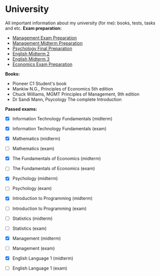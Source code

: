 # University
All important information about my university (for me): books, tests, tasks and etc.
**Exam preparation:**
* [Management Exam Preparation](https://quizlet.com/1029166560/management-exam-preparation-flash-cards/)
* [Management Midterm Preparation](https://quizlet.com/de/1027587391/management-midterm-preparation-flash-cards/)
* [Psychology Final Preparation](https://quizlet.com/988799726/psychology-final-exam-3-flash-cards/)
* [English Midterm 2](https://quizlet.com/982271581/eng-midterm-2-flash-cards/)
* [English Midterm 3](https://quizlet.com/ru/1007810042/eng-midterm-3a-flash-cards/)
* [Economics Exam Preparation](https://quizlet.com/982739483/economics-flash-cards/)

**Books:**
* Pioneer C1 Student's book
* Mankiw N.G., Principles of Economics 5th edition
* Chuck Williams, MGMT Principles of Management, 9th edition
* Dr Sandi Mann, Psycology The complete Introduction 


**Passed exams:**
* [x] Information Technology Fundamentals (midterm)
* [x] Information Technology Fundamentals (exam)
* [x] Мathematics (midterm)
* [ ] Мathematics (exam)
* [x] The Fundamentals of Economics (midterm)
* [ ] The Fundamentals of Economics (exam)
* [x] Psychology (midterm)
* [ ] Psychology (exam)
* [x] Introduction to Programming (midterm)
* [ ] Introduction to Programming (exam)
* [ ] Statistics (midterm)
* [ ] Statistics (exam)
* [x] Мanagement (midterm)
* [ ] Мanagement (exam)
* [x] Еnglish Language 1 (midterm)
* [ ] Еnglish Language 1 (exam)

